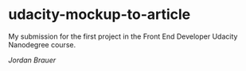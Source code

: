 # udacity-mockup-to-article
My submission for the first project in the Front End Developer Udacity Nanodegree course.

_Jordan Brauer_
